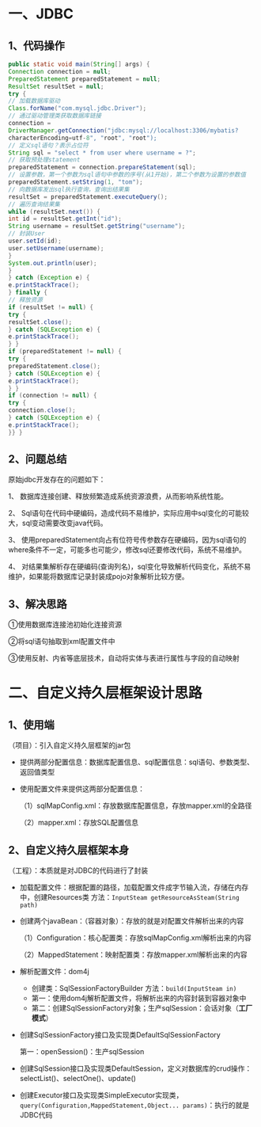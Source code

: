 # 一、JDBC

## 1、代码操作

```java
public static void main(String[] args) {
Connection connection = null;
PreparedStatement preparedStatement = null;
ResultSet resultSet = null;
try {
// 加载数据库驱动
Class.forName("com.mysql.jdbc.Driver");
// 通过驱动管理类获取数据库链接
connection =
DriverManager.getConnection("jdbc:mysql://localhost:3306/mybatis?
characterEncoding=utf-8", "root", "root");
// 定义sql语句？表示占位符
String sql = "select * from user where username = ?";
// 获取预处理statement
preparedStatement = connection.prepareStatement(sql);
// 设置参数，第⼀个参数为sql语句中参数的序号(从1开始)，第⼆个参数为设置的参数值
preparedStatement.setString(1, "tom");
// 向数据库发出sql执⾏查询，查询出结果集
resultSet = preparedStatement.executeQuery();
// 遍历查询结果集
while (resultSet.next()) {
int id = resultSet.getInt("id");
String username = resultSet.getString("username");
// 封装User
user.setId(id);
user.setUsername(username);
}
System.out.println(user);
}
} catch (Exception e) {
e.printStackTrace();
} finally {
// 释放资源
if (resultSet != null) {
try {
resultSet.close();
} catch (SQLException e) {
e.printStackTrace();
} }
if (preparedStatement != null) {
try {
preparedStatement.close();
} catch (SQLException e) {
e.printStackTrace();
} }
if (connection != null) {
try {
connection.close();
} catch (SQLException e) {
e.printStackTrace();
}} }
```



## 2、问题总结

原始jdbc开发存在的问题如下：

1、 数据库连接创建、释放频繁造成系统资源浪费，从⽽影响系统性能。

2、 Sql语句在代码中硬编码，造成代码不易维护，实际应⽤中sql变化的可能较⼤，sql变动需要改变java代码。

3、 使⽤preparedStatement向占有位符号传参数存在硬编码，因为sql语句的where条件不⼀定，可能多也可能少，修改sql还要修改代码，系统不易维护。

4、 对结果集解析存在硬编码(查询列名)，sql变化导致解析代码变化，系统不易维护，如果能将数据库记录封装成pojo对象解析⽐较⽅便。

## 3、解决思路

①使⽤数据库连接池初始化连接资源

②将sql语句抽取到xml配置⽂件中

③使⽤反射、内省等底层技术，⾃动将实体与表进⾏属性与字段的⾃动映射



# 二、自定义持久层框架设计思路

## 1、使用端

（项目）：引入自定义持久层框架的jar包

- 提供两部分配置信息：数据库配置信息、sql配置信息：sql语句、参数类型、返回值类型

- 使用配置文件来提供这两部分配置信息：

  （1）sqlMapConfig.xml：存放数据库配置信息，存放mapper.xml的全路径

  （2）mapper.xml：存放SQL配置信息



## 2、自定义持久层框架本身

（工程）：本质就是对JDBC的代码进行了封装

- 加载配置文件：根据配置的路径，加载配置文件成字节输入流，存储在内存中，创建Resources类	方法：`InputSteam getResourceAsSteam(String path)`

- 创建两个javaBean：（容器对象）：存放的就是对配置文件解析出来的内容

  （1）Configuration：核心配置类：存放sqlMapConfig.xml解析出来的内容

  （2）MappedStatement：映射配置类：存放mapper.xml解析出来的内容

- 解析配置文件：dom4j

  - 创建类：SqlSessionFactoryBuilder	方法：`build(InputSteam in)`
  - 第一：使用dom4j解析配置文件，将解析出来的内容封装到容器对象中
  - 第二：创建SqlSessionFactory对象；生产sqlSession：会话对象（**工厂模式**）

- 创建SqlSessionFactory接口及实现类DefaultSqlSessionFactory

  第一：openSession()：生产sqlSession

- 创建SqlSession接口及实现类DefaultSession，定义对数据库的crud操作：selectList()、selectOne()、update()

- 创建Executor接口及实现类SimpleExecutor实现类，`query(Configuration,MappedStatement,Object... params)`：执行的就是JDBC代码





